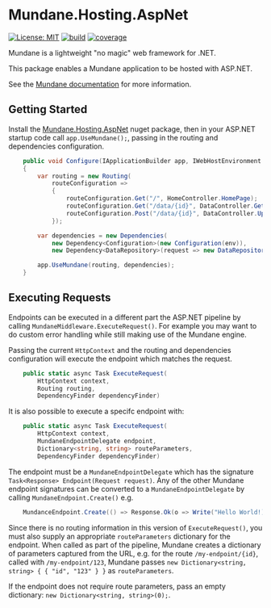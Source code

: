 # Mundane.Hosting.AspNet

[![License: MIT](https://img.shields.io/github/license/adambarclay/mundane-hosting-aspnet?color=blue)](https://github.com/adambarclay/mundane-hosting-aspnet/blob/main/LICENSE) [![build](https://img.shields.io/github/workflow/status/adambarclay/mundane-hosting-aspnet/Build/main)](https://github.com/adambarclay/mundane-hosting-aspnet/actions?query=workflow%3ABuild+branch%3Amain) [![coverage](https://img.shields.io/codecov/c/github/adambarclay/mundane-hosting-aspnet/main)](https://codecov.io/gh/adambarclay/mundane-hosting-aspnet/branch/main)

Mundane is a lightweight "no magic" web framework for .NET.

This package enables a Mundane application to be hosted with ASP.NET.

See the [Mundane documentation](https://github.com/adambarclay/mundane) for more information.

## Getting Started

Install the [Mundane.Hosting.AspNet](https://www.nuget.org/packages/Mundane.Hosting.AspNet/) nuget package, then in your ASP.NET startup code call `app.UseMundane();`, passing in the routing and dependencies configuration.

```c#
    public void Configure(IApplicationBuilder app, IWebHostEnvironment env)
    {
        var routing = new Routing(
            routeConfiguration =>
            {
                routeConfiguration.Get("/", HomeController.HomePage);
                routeConfiguration.Get("/data/{id}", DataController.GetData);
                routeConfiguration.Post("/data/{id}", DataController.UpdateData);
            });

        var dependencies = new Dependencies(
            new Dependency<Configuration>(new Configuration(env)),
            new Dependency<DataRepository>(request => new DataRepositorySqlServer(request.Dependency<Configuration>().ConnectionString)));

        app.UseMundane(routing, dependencies);
    }
```

## Executing Requests

Endpoints can be executed in a different part the ASP.NET pipeline by calling `MundaneMiddleware.ExecuteRequest()`. For example you may want to do custom error handling while still making use of the Mundane engine.

Passing the current `HttpContext` and the routing and dependencies configuration will execute the endpoint which matches the request.

```c#
    public static async Task ExecuteRequest(
        HttpContext context,
        Routing routing,
        DependencyFinder dependencyFinder)
```

It is also possible to execute a specifc endpoint with:

```c#
    public static async Task ExecuteRequest(
        HttpContext context,
        MundaneEndpointDelegate endpoint,
        Dictionary<string, string> routeParameters,
        DependencyFinder dependencyFinder)
```

The endpoint must be a `MundaneEndpointDelegate` which has the signature `Task<Response> Endpoint(Request request)`. Any of the other Mundane endpoint signatures can be converted to a `MundaneEndpointDelegate` by calling `MundaneEndpoint.Create()` e.g.
```c#
    MundanceEndpoint.Create(() => Response.Ok(o => Write("Hello World!)));
```

Since there is no routing information in this version of `ExecuteRequest()`, you must also supply an appropriate `routeParameters` dictionary for the endpoint. When called as part of the pipeline, Mundane creates a dictionary of parameters captured from the URL, e.g. for the route `/my-endpoint/{id}`, called with `/my-endpoint/123`, Mundane passes `new Dictionary<string, string> { { "id", "123" } }` as `routeParameters`.

If the endpoint does not require route parameters, pass an empty dictionary: `new Dictionary<string, string>(0);`.